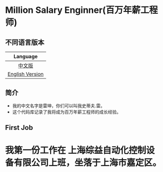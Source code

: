 # Million Salary Enginner(百万年薪工程师)
## 不同语言版本
|Language|
|:--:|
|[中文版](https://github.com/StevenLei2017/million_salary_engineer/blob/master/README.md)|
|[English Version](https://github.com/StevenLei2017/million_salary_engineer/blob/master/README_en.md)|

## 简介
* 我的中文名字是雷坤，你们可以叫我史蒂夫.雷。
* 这个代码库记录了我将成为百万年薪工程师的成长经验。

## First Job
# 我第一份工作在 上海综益自动化控制设备有限公司上班，坐落于上海市嘉定区。
